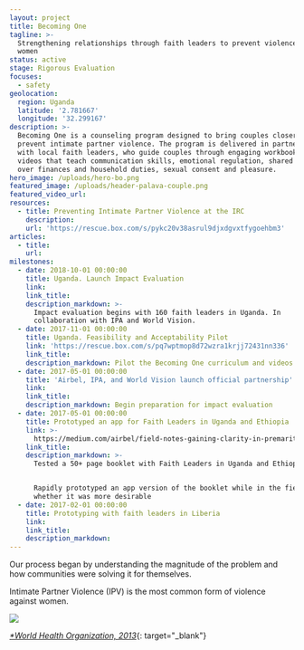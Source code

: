 ```yaml
---
layout: project
title: Becoming One
tagline: >-
  Strengthening relationships through faith leaders to prevent violence against
  women
status: active
stage: Rigorous Evaluation
focuses:
  - safety
geolocation:
  region: Uganda
  latitude: '2.781667'
  longitude: '32.299167'
description: >-
  Becoming One is a counseling program designed to bring couples closer and
  prevent intimate partner violence. The program is delivered in partnership
  with local faith leaders, who guide couples through engaging workbooks and
  videos that teach communication skills, emotional regulation, shared control
  over finances and household duties, sexual consent and pleasure.
hero_image: /uploads/hero-bo.png
featured_image: /uploads/header-palava-couple.png
featured_video_url:
resources:
  - title: Preventing Intimate Partner Violence at the IRC
    description:
    url: 'https://rescue.box.com/s/pykc20v38asrul9djxdgvxtfygoehbm3'
articles:
  - title:
    url:
milestones:
  - date: 2018-10-01 00:00:00
    title: Uganda. Launch Impact Evaluation
    link:
    link_title:
    description_markdown: >-
      Impact evaluation begins with 160 faith leaders in Uganda. In
      collaboration with IPA and World Vision.
  - date: 2017-11-01 00:00:00
    title: Uganda. Feasibility and Acceptability Pilot
    link: 'https://rescue.box.com/s/pq7wptmop8d72wzra1krjj72431nn336'
    link_title:
    description_markdown: Pilot the Becoming One curriculum and videos with 40 faith leaders
  - date: 2017-05-01 00:00:00
    title: 'Airbel, IPA, and World Vision launch official partnership'
    link:
    link_title:
    description_markdown: Begin preparation for impact evaluation
  - date: 2017-05-01 00:00:00
    title: Prototyped an app for Faith Leaders in Uganda and Ethiopia
    link: >-
      https://medium.com/airbel/field-notes-gaining-clarity-in-premaritial-counseling-through-prototyping-38bfed667310
    link_title:
    description_markdown: >-
      Tested a 50+ page booklet with Faith Leaders in Uganda and Ethiopia.


      Rapidly prototyped an app version of the booklet while in the field to see
      whether it was more desirable
  - date: 2017-02-01 00:00:00
    title: Prototyping with faith leaders in Liberia
    link:
    link_title:
    description_markdown:
---
```


Our process began by understanding the magnitude of the problem and how communities were solving it for themselves.

Intimate Partner Violence (IPV) is the most common form of violence against women.

![](/uploads/site-layout2.jpg)

[*\*World Health Organization, 2013*](https://www.who.int/reproductivehealth/publications/violence/9789241564625/en/){: target="_blank"}

&nbsp;